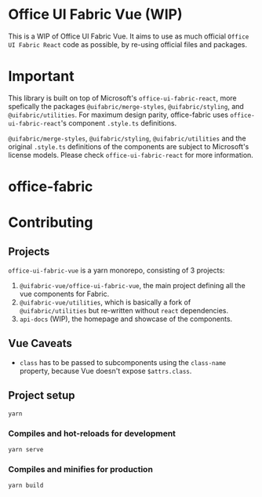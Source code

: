 # Office UI Fabric Vue (WIP)
This is a WIP of Office UI Fabric Vue. It aims to use as much official `Office UI Fabric React` code as possible, by
re-using official files and packages.

# Important
This library is built on top of Microsoft's `office-ui-fabric-react`, more
spefically the packages `@uifabric/merge-styles`, `@uifabric/styling`, and
`@uifabric/utilities`. For maximum design parity, office-fabric uses
`office-ui-fabric-react`'s component `.style.ts` definitions.

`@uifabric/merge-styles`, `@uifabric/styling`, `@uifabric/utilities` and the
original `.style.ts` definitions of the components are subject to Microsoft's
license models. Please check `office-ui-fabric-react` for more information.

# office-fabric

# Contributing
## Projects
`office-ui-fabric-vue` is a yarn monorepo, consisting of 3 projects:

1. `@uifabric-vue/office-ui-fabric-vue`, the main project defining all the vue components for Fabric.
2. `@uifabric-vue/utilities`, which is basically a fork of `@uifabric/utilities` but re-written without `react`
   dependencies.
3. `api-docs` (WIP), the homepage and showcase of the components.

## Vue Caveats
* `class` has to be passed to subcomponents using the `class-name` property,
  because Vue doesn't expose `$attrs.class`.

## Project setup
```
yarn
```

### Compiles and hot-reloads for development
```
yarn serve
```

### Compiles and minifies for production
```
yarn build
```
